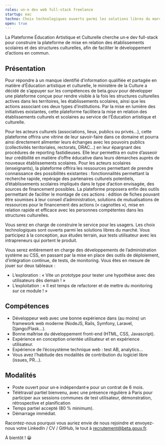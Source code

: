 ```yaml
---
roles: un·e dev web full-stack freelance
startup: eac
techno: Choix technologiques ouverts parmi les solutions libres du marché
open: true
---
```


La Plateforme Éducation Artistique et Culturelle cherche un·e dev full-stack pour construire la plateforme de mise en relation des établissements scolaires et des structures culturelles, afin de faciliter le développement d’actions en commun.

<!--more-->

## Présentation

Pour répondre à un manque identifié d’information qualifiée et partagée en matière d’Éducation artistique et culturelle, le ministère de la Culture a décidé de s’appuyer sur les compétences de beta.gouv pour développer une plateforme conçue pour rendre visible à la fois les structures culturelles actives dans les territoires, les établissements scolaires, ainsi que les actions associant ces deux types d’institutions. Par la mise en lumière des initiatives existantes, cette plateforme facilitera la mise en relation des établissements culturels et scolaires au service de l’Éducation artistique et culturelle.

Pour les acteurs culturels (associations, lieux, publics ou privés…), cette plateforme offrira une vitrine de leur savoir-faire dans ce domaine et pourra ainsi directement alimenter leurs échanges avec les pouvoirs publics (collectivités territoriales, rectorats, DRAC…) en leur épargnant des procédures de reporting fastidieuses. Elle leur permettra en outre d’asseoir leur crédibilité en matière d’offre éducative dans leurs démarches auprès de nouveaux établissements scolaires. Pour les acteurs scolaires (enseignants), la plateforme offrira les ressources permettant de prendre connaissance des possibilités existantes : fonctionnalités permettant la recherche rapide, repérage des partenaires culturels potentiels, d’établissements scolaires impliqués dans le type d’action envisagée, des sources de financement possibles. La plateforme proposera enfin des outils permettant de faciliter le montage de ces actions : édition de fiches pouvant être soumises à leur conseil d’administration, solutions de mutualisations de ressources pour le financement des actions (« cagnottes »), mise en relation rapide et efficace avec les personnes compétentes dans les structures culturelles.

Vous serez en charge de construire le service pour les usagers. Les choix technologiques sont ouverts parmi les solutions libres du marché. Vous participez à la conception, aux études terrain, aux tests utilisateur avec les intrapreneurs qui portent le produit.

Vous serez entièrement en charge des développements de l’administration système au CSS, en passant par la mise en place des outils de déploiement, d’intégration continue, de tests, de monitoring. Vous êtes en mesure de jouer sur deux tableaux :
- L’exploration : « Vite un prototype pour tester une hypothèse avec des utilisateurs dès demain ! »
- L’exploitation : « Il est temps de refactorer et de mettre du monitoring sur ce module ! »

## Compétences

- Développeur web avec une bonne expérience dans (au moins) un framework web moderne (NodeJS, Rails, Symfony, Laravel, Django/Flask…).
- Bonne maîtrise du développement front-end (HTML, CSS, Javascript).
- Expérience en conception orientée utilisateur et en expérience utilisateur.
- Expérience de l’écosystème technique web : test AB, analytics…
- Vous avez l’habitude des modalités de contribution du logiciel libre (issues, PR…).

## Modalités

- Poste ouvert pour un·e indépendant·e pour un contrat de 6 mois.
- Télétravail partiel bienvenu, avec une présence régulière à Paris pour participer aux sessions communes de test utilisateur, démonstration, rétrospective et planification
- Temps partiel accepté (80 % minimum).
- Démarrage immédiat.

Racontez-nous pourquoi vous auriez envie de nous rejoindre et envoyez-nous votre LinkedIn / CV / GitHub, le tout à <a href="mailto:recrutement@beta.gouv.fr">recrutement@beta.gouv.fr</a>.

À bientôt ! 😀
